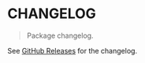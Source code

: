 # CHANGELOG

> Package changelog.

See [GitHub Releases](https://github.com/stdlib-js/strided-base-unary-by/releases) for the changelog.